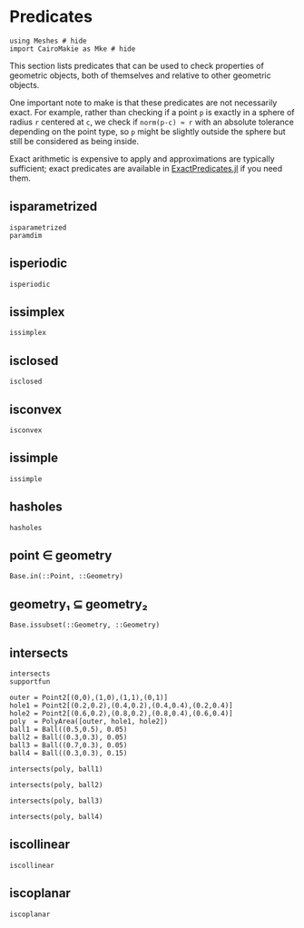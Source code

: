 # Predicates

```@example intersects
using Meshes # hide
import CairoMakie as Mke # hide
```

This section lists predicates that can be used to check properties of geometric
objects, both of themselves and relative to other geometric objects. 

One important note to make is that these predicates are not necessarily exact.
For example, rather than checking if a point `p` is exactly in a sphere of radius
`r` centered at `c`, we check if `norm(p-c) ≈ r` with an absolute tolerance depending
on the point type, so `p` might be slightly outside the sphere but still be considered
as being inside.

Exact arithmetic is expensive to apply and approximations are typically sufficient;
exact predicates are available in [ExactPredicates.jl](https://github.com/lairez/ExactPredicates.jl)
if you need them.

## isparametrized

```@docs
isparametrized
paramdim
```

## isperiodic

```@docs
isperiodic
```

## issimplex

```@docs
issimplex
```

## isclosed

```@docs
isclosed
```

## isconvex

```@docs
isconvex
```

## issimple

```@docs
issimple
```

## hasholes

```@docs
hasholes
```

## point ∈ geometry

```@docs
Base.in(::Point, ::Geometry)
```

## geometry₁ ⊆ geometry₂

```@docs
Base.issubset(::Geometry, ::Geometry)
```

## intersects

```@docs
intersects
supportfun
```

```@example intersects
outer = Point2[(0,0),(1,0),(1,1),(0,1)]
hole1 = Point2[(0.2,0.2),(0.4,0.2),(0.4,0.4),(0.2,0.4)]
hole2 = Point2[(0.6,0.2),(0.8,0.2),(0.8,0.4),(0.6,0.4)]
poly  = PolyArea([outer, hole1, hole2])
ball1 = Ball((0.5,0.5), 0.05)
ball2 = Ball((0.3,0.3), 0.05)
ball3 = Ball((0.7,0.3), 0.05)
ball4 = Ball((0.3,0.3), 0.15)

intersects(poly, ball1)
```

```@example intersects
intersects(poly, ball2)
```

```@example intersects
intersects(poly, ball3)
```

```@example intersects
intersects(poly, ball4)
```

## iscollinear 

```@docs 
iscollinear 
``` 

## iscoplanar 

```@docs 
iscoplanar 
```
